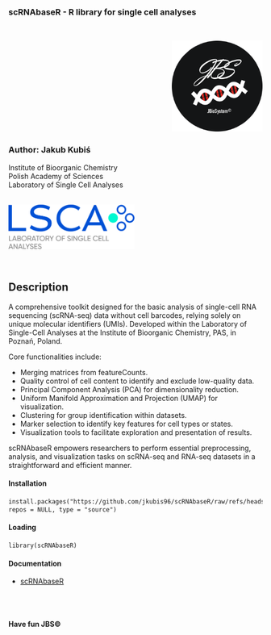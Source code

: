 ### scRNAbaseR - R library for single cell analyses

<br />



<p align="right">
<img  src="https://github.com/jkubis96/Logos/blob/main/logos/jbs_current.png?raw=true" alt="drawing" width="180" />
</p>


### Author: Jakub Kubiś

<div align="left">
 Institute of Bioorganic Chemistry<br />
 Polish Academy of Sciences<br />
 Laboratory of Single Cell Analyses<br />

<br />

<p align="left">
<img  src="fig/lsca.png" alt="drawing" width="250" />
</p>
</div>


<br />


## Description

A comprehensive toolkit designed for the basic analysis of single-cell RNA sequencing (scRNA-seq) data without cell barcodes, relying solely on unique molecular identifiers (UMIs). Developed within the Laboratory of Single-Cell Analyses at the Institute of Bioorganic Chemistry, PAS, in Poznań, Poland. 

Core functionalities include:
- Merging matrices from featureCounts.
- Quality control of cell content to identify and exclude low-quality data.
- Principal Component Analysis (PCA) for dimensionality reduction.
- Uniform Manifold Approximation and Projection (UMAP) for visualization.
- Clustering for group identification within datasets.
- Marker selection to identify key features for cell types or states.
- Visualization tools to facilitate exploration and presentation of results.

scRNAbaseR empowers researchers to perform essential preprocessing, analysis, and visualization tasks on scRNA-seq and RNA-seq datasets in a straightforward and efficient manner.



#### Installation

```
install.packages("https://github.com/jkubis96/scRNAbaseR/raw/refs/heads/main/scRNAbaseR_0.1.0.tar.gz", repos = NULL, type = "source")
```


#### Loading

```
library(scRNAbaseR)
```


#### Documentation

* [scRNAbaseR](https://jkubis96.github.io/scRNAbaseR/index.html)

<br />

<br />


#### Have fun JBS©